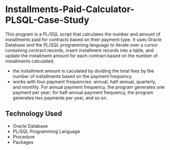 # Installments-Paid-Calculator-PLSQL-Case-Study
This program is a PL/SQL script that calculates the number and amount of installments paid for contracts based on their payment type. It uses Oracle Database and the PL/SQL programming language to iterate over a cursor containing contract records, insert installment records into a table, and update the installment amount for each contract based on the number of installments calculated.
 
  - the installment amount is caculated by dividing the total fees by the number of installments based on the payment frequency.
  - works with four payment frequencies: annual, half-annual, quarterly, and monthly. For annual payment frequency, the program generates one payment per year; for half-annual payment frequency, the program generates two payments per year, and so on.
## Technology Used
* Oracle Database 
* PL/SQL Programming Language
* Procedure
* Packages
